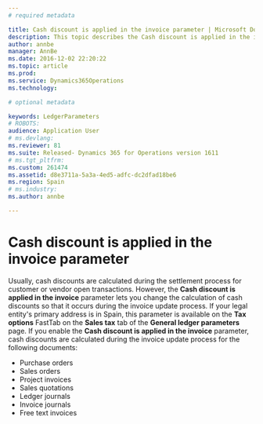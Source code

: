 ```yaml
---
# required metadata

title: Cash discount is applied in the invoice parameter | Microsoft Docs
description: This topic describes the Cash discount is applied in the invoice parameter for Spain.
author: annbe
manager: AnnBe
ms.date: 2016-12-02 22:20:22
ms.topic: article
ms.prod: 
ms.service: Dynamics365Operations
ms.technology: 

# optional metadata

keywords: LedgerParameters
# ROBOTS: 
audience: Application User
# ms.devlang: 
ms.reviewer: 81
ms.suite: Released- Dynamics 365 for Operations version 1611
# ms.tgt_pltfrm: 
ms.custom: 261474
ms.assetid: d8e3711a-5a3a-4ed5-adfc-dc2dfad18be6
ms.region: Spain
# ms.industry: 
ms.author: annbe

---
```


# Cash discount is applied in the invoice parameter

Usually, cash discounts are calculated during the settlement process for customer or vendor open transactions. However, the **Cash discount is applied in the invoice** parameter lets you change the calculation of cash discounts so that it occurs during the invoice update process. If your legal entity's primary address is in Spain, this parameter is available on the **Tax options** FastTab on the **Sales tax** tab of the **General ledger parameters** page. If you enable the **Cash discount is applied in the invoice** parameter, cash discounts are calculated during the invoice update process for the following documents:

-   Purchase orders
-   Sales orders
-   Project invoices
-   Sales quotations
-   Ledger journals
-   Invoice journals
-   Free text invoices


